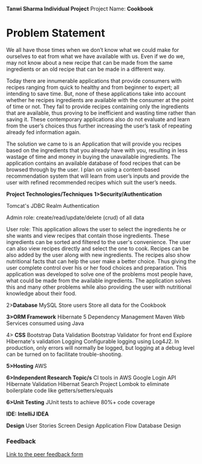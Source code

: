 **Tanwi Sharma Individual Project**
Project Name: **Cookbook**

Problem Statement
=================
We all have those times when we don’t know what we could make for ourselves
to eat from what we have available with us. Even if we do we, may not know
about a new recipe that can be made from the same ingredients or an old 
recipe that can be made in a different way.

Today there are innumerable applications that provide consumers with 
recipes ranging from quick to healthy and from beginner to expert; all 
intending to save time. But, none of these applications take into account 
whether he recipes ingredients are available with the consumer at the 
point of time or not. They fail to provide recipes containing only the 
ingredients that are available, thus proving to be inefficient and wasting
time rather than saving it. These contemporary applications also do not 
evaluate and learn from the user’s choices thus further increasing the 
user’s task of repeating already fed information again. 

The solution we came to is an Application that will provide you recipes 
based on the ingredients that you already have with you, resulting in 
less wastage of time and money in buying the unavailable ingredients. 
The application contains an available database of food recipes that can be 
browsed through by the user.
I plan on using a content-based recommendation system that will learn 
from user’s inputs and provide the user with refined recommended recipes 
which suit the user’s needs.


**Project Technologies/Techniques**
**1>Security/Authentication**

Tomcat's JDBC Realm Authentication

Admin role: create/read/update/delete (crud) of all data

User role: This application allows the user to select the ingredients he 
or she wants and view recipes that contain those ingredients. These
ingredients can be sorted and filtered to the user's convenience. The 
user can also view recipes directly and select the one to cook. Recipes 
can be also added by the user along with new ingredients. The recipes also
show nutritional facts that can help the user make a better choice. Thus 
giving the user complete control over his or her food choices and 
preparation. This application was developed to solve one of the problems 
most people have, what could be made from the available ingredients. 
The application solves this and many other problems while also providing 
the user with nutritional knowledge about their food.

2>**Database**
MySQL
Store users 
Store all data for the Cookbook 

**3>ORM Framework**
Hibernate 5
Dependency Management
Maven
Web Services consumed using Java

4> **CSS**
Bootstrap
Data Validation
Bootstrap Validator for front end
Explore Hibernate's validation
Logging
Configurable logging using Log4J2. In production, only errors will normally be logged, but logging at a debug level can be turned on to facilitate trouble-shooting.

**5>Hosting**
AWS

**6>Independent Research Topic/s**
CI tools in AWS
Google Login API
Hibernate Validation
Hibernat Search
Project Lombok to eliminate boilerplate code like getters/setters/equals

**6>Unit Testing**
JUnit tests to achieve 80%+ code coverage

**IDE: IntelliJ IDEA**

**Design**
User Stories
Screen Design
Application Flow
Database Design 

### Feedback

[Link to the peer feedback form](Feedback.md)

